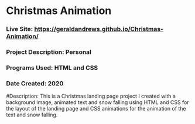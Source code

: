 # Christmas Animation
###  Live Site: https://geraldandrews.github.io/Christmas-Animation/

### Project Description: Personal
### Programs Used: HTML and CSS
### Date Created: 2020

#Description:
This is a Christmas landing page project I created with a background image, animated text and snow falling using HTML and CSS for the layout of the landing page and CSS animations for the animation of the text and snow falling.
